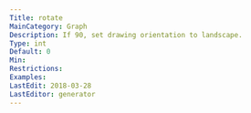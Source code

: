 ```yaml
---
Title: rotate
MainCategory: Graph
Description: If 90, set drawing orientation to landscape.
Type: int
Default: 0
Min: 
Restrictions: 
Examples: 
LastEdit: 2018-03-28
LastEditor: generator
---
```



